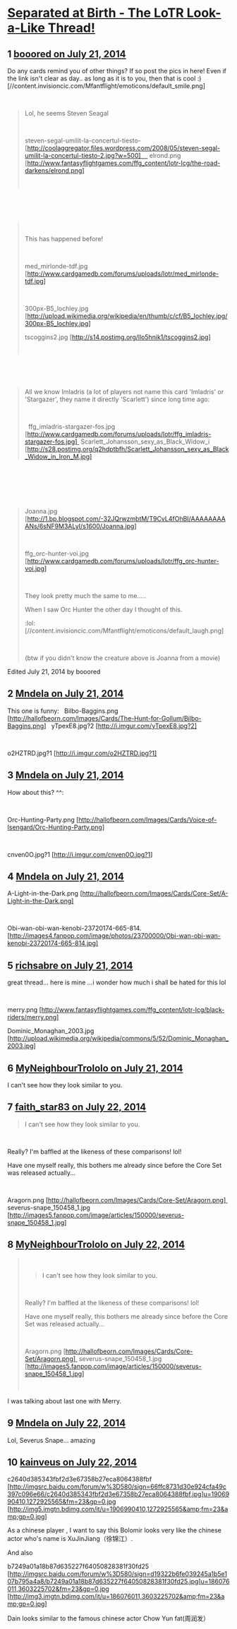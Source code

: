 # [Separated at Birth - The LoTR Look-a-Like Thread!](https://community.fantasyflightgames.com/topic/111349-separated-at-birth-the-lotr-look-a-like-thread/)

## 1 [booored on July 21, 2014](https://community.fantasyflightgames.com/topic/111349-separated-at-birth-the-lotr-look-a-like-thread/?do=findComment&comment=1163593)

Do any cards remind you of other things? If so post the pics in here! Even if the link isn't clear as day.. as long as it is to you, then that is cool :) [//content.invisioncic.com/Mfantflight/emoticons/default_smile.png]

 

> Lol, he seems Steven Seagal
> 
>  
> 
> steven-segal-umilit-la-concertul-tiesto- [http://coolaggregator.files.wordpress.com/2008/05/steven-segal-umilit-la-concertul-tiesto-2.jpg?w=500]     elrond.png [http://www.fantasyflightgames.com/ffg_content/lotr-lcg/the-road-darkens/elrond.png]
> 
>  

 

 

>  
> 
> This has happened before!
> 
>  
> 
> med_mirlonde-tdf.jpg [http://www.cardgamedb.com/forums/uploads/lotr/med_mirlonde-tdf.jpg]
> 
>  
> 
> 300px-B5_lochley.jpg [http://upload.wikimedia.org/wikipedia/en/thumb/c/cf/B5_lochley.jpg/300px-B5_lochley.jpg]
> 
> tscoggins2.jpg [http://s14.postimg.org/llo5hnik1/tscoggins2.jpg]
> 
>  

 

 

> All we know Imladris (a lot of players not name this card 'Imladris' or 'Stargazer', they name it directly 'Scarlett') since long time ago:
> 
>  
> 
>   ffg_imladris-stargazer-fos.jpg [http://www.cardgamedb.com/forums/uploads/lotr/ffg_imladris-stargazer-fos.jpg]  Scarlett_Johansson_sexy_as_Black_Widow_i [http://s28.postimg.org/q2hdptbfh/Scarlett_Johansson_sexy_as_Black_Widow_in_Iron_M.jpg]

 

 

 

> Joanna.jpg [http://1.bp.blogspot.com/-32JQrwzmbtM/T9CvL4fOhBI/AAAAAAAAANs/6sNF9M3ALyI/s1600/Joanna.jpg]
> 
>  
> 
> ffg_orc-hunter-voi.jpg [http://www.cardgamedb.com/forums/uploads/lotr/ffg_orc-hunter-voi.jpg]
> 
>  
> 
> They look pretty much the same to me.....
> 
> When I saw Orc Hunter the other day I thought of this.
> 
> :lol: [//content.invisioncic.com/Mfantflight/emoticons/default_laugh.png]  
> 
>  
> 
> (btw if you didn't know the creature above is Joanna from a movie)

Edited July 21, 2014 by booored

## 2 [Mndela on July 21, 2014](https://community.fantasyflightgames.com/topic/111349-separated-at-birth-the-lotr-look-a-like-thread/?do=findComment&comment=1163627)

This one is funny:
 
Bilbo-Baggins.png [http://hallofbeorn.com/Images/Cards/The-Hunt-for-Gollum/Bilbo-Baggins.png]
 
yTpexE8.jpg?2 [http://i.imgur.com/yTpexE8.jpg?2]

 

o2HZTRD.jpg?1 [http://i.imgur.com/o2HZTRD.jpg?1]

## 3 [Mndela on July 21, 2014](https://community.fantasyflightgames.com/topic/111349-separated-at-birth-the-lotr-look-a-like-thread/?do=findComment&comment=1163634)

How about this? ^^:

 

Orc-Hunting-Party.png [http://hallofbeorn.com/Images/Cards/Voice-of-Isengard/Orc-Hunting-Party.png]

 

cnven0O.jpg?1 [http://i.imgur.com/cnven0O.jpg?1]

## 4 [Mndela on July 21, 2014](https://community.fantasyflightgames.com/topic/111349-separated-at-birth-the-lotr-look-a-like-thread/?do=findComment&comment=1163644)

A-Light-in-the-Dark.png [http://hallofbeorn.com/Images/Cards/Core-Set/A-Light-in-the-Dark.png]

 

Obi-wan-obi-wan-kenobi-23720174-665-814. [http://images4.fanpop.com/image/photos/23700000/Obi-wan-obi-wan-kenobi-23720174-665-814.jpg]

## 5 [richsabre on July 21, 2014](https://community.fantasyflightgames.com/topic/111349-separated-at-birth-the-lotr-look-a-like-thread/?do=findComment&comment=1163656)

great thread... here is mine ...i wonder how much i shall be hated for this lol

 

merry.png [http://www.fantasyflightgames.com/ffg_content/lotr-lcg/black-riders/merry.png]

Dominic_Monaghan_2003.jpg [http://upload.wikimedia.org/wikipedia/commons/5/52/Dominic_Monaghan_2003.jpg]

## 6 [MyNeighbourTrololo on July 21, 2014](https://community.fantasyflightgames.com/topic/111349-separated-at-birth-the-lotr-look-a-like-thread/?do=findComment&comment=1163658)

I can't see how they look similar to you.

## 7 [faith_star83 on July 22, 2014](https://community.fantasyflightgames.com/topic/111349-separated-at-birth-the-lotr-look-a-like-thread/?do=findComment&comment=1164953)

> I can't see how they look similar to you.

 

Really? I'm baffled at the likeness of these comparisons! lol!

Have one myself really, this bothers me already since before the Core Set was released actually...

 

Aragorn.png [http://hallofbeorn.com/Images/Cards/Core-Set/Aragorn.png]  severus-snape_150458_1.jpg [http://images5.fanpop.com/image/articles/150000/severus-snape_150458_1.jpg]

## 8 [MyNeighbourTrololo on July 22, 2014](https://community.fantasyflightgames.com/topic/111349-separated-at-birth-the-lotr-look-a-like-thread/?do=findComment&comment=1164977)

>  
> 
> > I can't see how they look similar to you.
> 
>  
> 
> Really? I'm baffled at the likeness of these comparisons! lol!
> 
> Have one myself really, this bothers me already since before the Core Set was released actually...
> 
>  
> 
> Aragorn.png [http://hallofbeorn.com/Images/Cards/Core-Set/Aragorn.png]  severus-snape_150458_1.jpg [http://images5.fanpop.com/image/articles/150000/severus-snape_150458_1.jpg]
> 
>  

I was talking about last one with Merry.

## 9 [Mndela on July 22, 2014](https://community.fantasyflightgames.com/topic/111349-separated-at-birth-the-lotr-look-a-like-thread/?do=findComment&comment=1165000)

Lol, Severus Snape... amazing

## 10 [kainveus on July 22, 2014](https://community.fantasyflightgames.com/topic/111349-separated-at-birth-the-lotr-look-a-like-thread/?do=findComment&comment=1165050)

c2640d385343fbf2d3e67358b27eca8064388fbf [http://imgsrc.baidu.com/forum/w%3D580/sign=66ffc8731d30e924cfa49c397c096e66/c2640d385343fbf2d3e67358b27eca8064388fbf.jpg]u=1906990410,1272925565&fm=23&gp=0.jpg [http://img5.imgtn.bdimg.com/it/u=1906990410,1272925565&amp;fm=23&amp;gp=0.jpg]

As a chinese player , I want to say this Bolomir looks very like the chinese actor who's name is XuJinJiang（徐锦江）.

And also

b7249a01a18b87d635227f64050828381f30fd25 [http://imgsrc.baidu.com/forum/w%3D580/sign=d19322b6fe039245a1b5e107b795a4a8/b7249a01a18b87d635227f64050828381f30fd25.jpg]u=186076011,3603225702&fm=23&gp=0.jpg [http://img3.imgtn.bdimg.com/it/u=186076011,3603225702&amp;fm=23&amp;gp=0.jpg]

Dain looks similar to the famous chinese actor Chow Yun fat(周润发）

 

 

